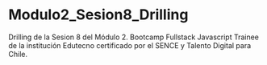 # Modulo2_Sesion8_Drilling
Drilling de la Sesion 8 del Módulo 2. Bootcamp Fullstack Javascript Trainee de la institución Edutecno certificado por el SENCE y Talento Digital para Chile. 
